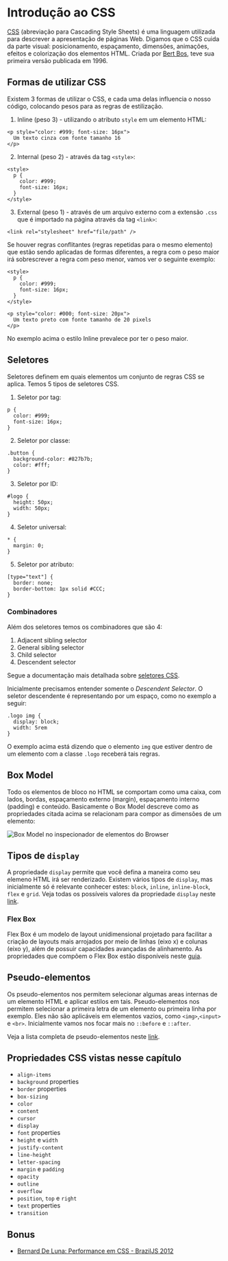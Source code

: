 # Introdução ao CSS

[CSS](https://developer.mozilla.org/pt-BR/docs/Web/CSS) (abreviação para Cascading Style Sheets) é uma linguagem utilizada para descrever a apresentação de páginas Web. Digamos que o CSS cuida da parte visual: posicionamento, espaçamento, dimensões, animações, efeitos e colorização dos elementos HTML. Criada por [Bert Bos](https://en.wikipedia.org/wiki/Bert_Bos), teve sua primeira versão publicada em 1996.

## Formas de utilizar CSS

Existem 3 formas de utilizar o CSS, e cada uma delas influencia o nosso código, colocando pesos para as regras de estilização.

1. Inline (peso 3) - utilizando o atributo `style` em um elemento HTML:

```
<p style="color: #999; font-size: 16px">
  Um texto cinza com fonte tamanho 16
</p>
```

2. Internal (peso 2) - através da tag `<style>`:

```
<style>
  p {
    color: #999;
    font-size: 16px;
  }
</style>
```

3. External (peso 1) - através de um arquivo externo com a extensão `.css` que é importado na página através da tag `<link>`:

```
<link rel="stylesheet" href="file/path" />
```

Se houver regras conflitantes (regras repetidas para o mesmo elemento) que estão sendo aplicadas de formas diferentes, a regra com o peso maior irá sobrescrever a regra com peso menor, vamos ver o seguinte exemplo:

```
<style>
  p {
    color: #999;
    font-size: 16px;
  }
</style>

<p style="color: #000; font-size: 20px">
  Um texto preto com fonte tamanho de 20 pixels
</p>
```

No exemplo acima o estilo Inline prevalece por ter o peso maior.

## Seletores

Seletores definem em quais elementos um conjunto de regras CSS se aplica. Temos 5 tipos de seletores CSS.

1. Seletor por tag:

```
p {
  color: #999;
  font-size: 16px;
}
```

2. Seletor por classe:

```
.button {
  background-color: #827b7b;
  color: #fff;
}
```

3. Seletor por ID:

```
#logo {
  height: 50px;
  width: 50px;
}
```

4. Seletor universal:

```
* {
  margin: 0;
}
```

5. Seletor por atributo:

```
[type="text"] {
  border: none;
  border-bottom: 1px solid #CCC;
}
```

### Combinadores

Além dos seletores temos os combinadores que são 4:

1. Adjacent sibling selector
2. General sibling selector
3. Child selector
4. Descendent selector

Segue a documentação mais detalhada sobre [seletores CSS](https://developer.mozilla.org/pt-BR/docs/Web/CSS/Seletores_CSS).

Inicialmente precisamos entender somente o _Descendent Selector_. O seletor descendente é representando por um espaço, como no exemplo a seguir:

```
.logo img {
  display: block;
  width: 5rem
}
```

O exemplo acima está dizendo que o elemento `img` que estiver dentro de um elemento com a classe `.logo` receberá tais regras.

## Box Model

Todo os elementos de bloco no HTML se comportam como uma caixa, com lados, bordas, espaçamento externo (margin), espaçamento interno (padding) e conteúdo. Basicamente o Box Model descreve como as propriedades citada acima se relacionam para compor as dimensões de um elemento:

![Box Model no inspecionador de elementos do Browser](https://s3.amazonaws.com/viking_education/web_development/web_app_eng/css_box_model_chrome.png)

## Tipos de `display`

A propriedade `display` permite que você defina a maneira como seu elemeno HTML irá ser renderizado. Existem vários tipos de `display`, mas inicialmente só é relevante conhecer estes: `block`, `inline`, `inline-block`, `flex` e `grid`. Veja todas os possíveis valores da propriedade `display` neste [link](https://developer.mozilla.org/pt-BR/docs/Web/CSS/display).

### Flex Box

Flex Box é um modelo de layout unidimensional projetado para facilitar a criação de layouts mais arrojados por meio de linhas (eixo x) e colunas (eixo y), além de possuir capacidades avançadas de alinhamento. As propriedades que compõem o Flex Box estão disponíveis neste [guia](https://css-tricks.com/snippets/css/a-guide-to-flexbox/).

## Pseudo-elementos

Os pseudo-elementos nos permitem selecionar algumas areas internas de um elemento HTML e aplicar estilos em tais. Pseudo-elementos nos permitem selecionar a primeira letra de um elemento ou primeira linha por exemplo. Eles não são aplicáveis em elementos vazios, como `<img>`,`<input>` e `<br>`. Inicialmente vamos nos focar mais no `::before` e `::after`.

Veja a lista completa de pseudo-elementos neste [link](https://developer.mozilla.org/pt-BR/docs/Web/CSS/Pseudo-elementos).

## Propriedades CSS vistas nesse capítulo

- `align-items`
- `background` properties
- `border` properties
- `box-sizing`
- `color`
- `content`
- `cursor`
- `display`
- `font` properties
- `height` e `width`
- `justify-content`
- `line-height`
- `letter-spacing`
- `margin` e `padding`
- `opacity`
- `outline`
- `overflow`
- `position`, `top` e `right`
- `text` properties
- `transition`

## Bonus

- [Bernard De Luna: Performance em CSS - BrazilJS 2012](https://www.youtube.com/watch?v=m1iV2C44Duc)
